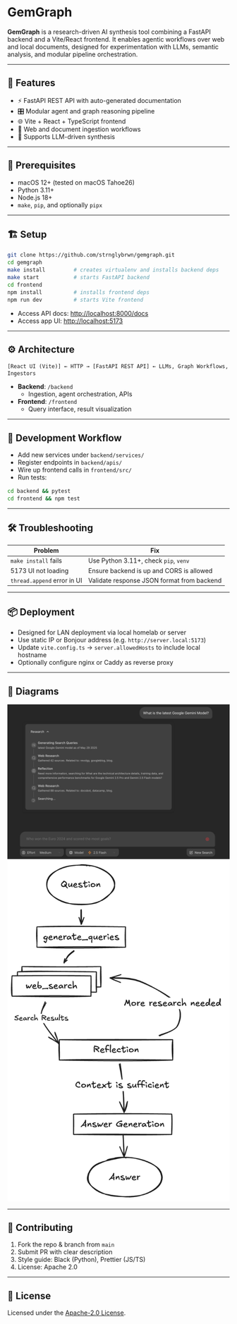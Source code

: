 # GemGraph

**GemGraph** is a research-driven AI synthesis tool combining a FastAPI backend and a Vite/React frontend. It enables agentic workflows over web and local documents, designed for experimentation with LLMs, semantic analysis, and modular pipeline orchestration.

---

## 🚀 Features

- ⚡ FastAPI REST API with auto-generated documentation  
- 🎛️ Modular agent and graph reasoning pipeline  
- 🌐 Vite + React + TypeScript frontend  
- 📎 Web and document ingestion workflows  
- 🧠 Supports LLM-driven synthesis  

---

## 🧰 Prerequisites

- macOS 12+ (tested on macOS Tahoe26)  
- Python 3.11+  
- Node.js 18+  
- `make`, `pip`, and optionally `pipx`  

---

## 🏗️ Setup

```bash
git clone https://github.com/strnglybrwn/gemgraph.git
cd gemgraph
make install         # creates virtualenv and installs backend deps
make start           # starts FastAPI backend
cd frontend
npm install          # installs frontend deps
npm run dev          # starts Vite frontend
```

- Access API docs: [http://localhost:8000/docs](http://localhost:8000/docs)  
- Access app UI: [http://localhost:5173](http://localhost:5173)  

---

## ⚙️ Architecture

```
[React UI (Vite)] ← HTTP → [FastAPI REST API] ← LLMs, Graph Workflows, Ingestors
```

- **Backend**: `/backend`  
  - Ingestion, agent orchestration, APIs  
- **Frontend**: `/frontend`  
  - Query interface, result visualization  

---

## 🧪 Development Workflow

- Add new services under `backend/services/`  
- Register endpoints in `backend/apis/`  
- Wire up frontend calls in `frontend/src/`  
- Run tests:

```bash
cd backend && pytest
cd frontend && npm test
```

---

## 🛠️ Troubleshooting

| Problem                          | Fix                                           |
|----------------------------------|-----------------------------------------------|
| `make install` fails             | Use Python 3.11+, check `pip`, `venv`         |
| 5173 UI not loading              | Ensure backend is up and CORS is allowed      |
| `thread.append` error in UI      | Validate response JSON format from backend    |

---

## 📦 Deployment

- Designed for LAN deployment via local homelab or server  
- Use static IP or Bonjour address (e.g. `http://server.local:5173`)  
- Update `vite.config.ts` → `server.allowedHosts` to include local hostname  
- Optionally configure nginx or Caddy as reverse proxy  

---

## 📸 Diagrams

![App Architecture](app.png)
![LLM Agent Flow](agent.png)

---

## 🤝 Contributing

1. Fork the repo & branch from `main`  
2. Submit PR with clear description  
3. Style guide: Black (Python), Prettier (JS/TS)  
4. License: Apache 2.0  

---

## 📄 License

Licensed under the [Apache-2.0 License](LICENSE).